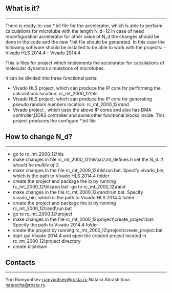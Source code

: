 ## What is it?
-----------

There is ready-to-use *.bit file for the accelerator, which is able to perform calculations for microtube with the length N_d=12
In case of need reconfiguration accelerator for other value of N_d the changes should be done in the code and the new *.bit file should be generated.
In this case the following software should be installed to be able to work with the projects:
	- Vivado HLS 2014.4
	- Vivado	 2014.4
	
	
This is files for project which implements the accelerator for calculations of molecular dynamics simulations of microtubes.

It can be divided into three functional parts:
- Vivado HLS project, which can produce the IP core for performing the calculations 
location: rc_mt_2000_12\hls
- Vivado HLS project, which can produce the IP core for generating pseudo random numbers 
location: rc_mt_2000_12\rand
- Vivado project , which uses the above IP cores and also has DMA controller,DDR3 controller and some other functional blocks inside. 
This project produces the configure *.bit file  
  
 
## How to change N_d?
-----------   
- go to rc_mt_2000_12\hls
- make changes in  file  rc_mt_2000_12\hls\src\mt_defines.h
set the N_d. *It should be multile of 3.* 
- make changes in the file rc_mt_2000_12\hls\run.bat. Specify vivado_bin, which is the path to Vivado HLS 2014.4 folder
- create the project and package the ip by running rc_mt_2000_12\hls\run.bat
-go to rc_mt_2000_12\rand
- make changes in the file rc_mt_2000_12\rand\run.bat. Specify vivado_bin, which is the path to Vivado HLS 2014.4 folder
- create the project and package the ip by running rc_mt_2000_12\rand\run.bat   
- go to rc_mt_2000_12\project
- make changes in the file rc_mt_2000_12\project\create_project.bat. Specify the path to Vivado 2014.4 folder
- create the project by running rc_mt_2000_12\project\create_project.bat
- start gui Vivado 2014.4 and open the created project located in  rc_mt_2000_12\project directory
- create bitstream         

## Contacts
--------
Yuri Rumyantsev
rumyantsev@rosta.ru
Natalia Abrashitova 
natascha@rosta.ru 
	
